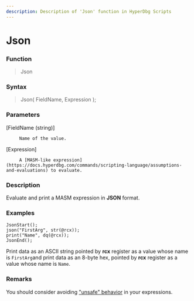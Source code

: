 ```yaml
---
description: Description of 'Json' function in HyperDbg Scripts
---
```


# Json

### Function

> Json

### Syntax

> Json\( FieldName, Expression \);

### Parameters

\[FieldName \(string\)\]

         Name of the value.

\[Expression\]

         A [MASM-like expression](https://docs.hyperdbg.com/commands/scripting-language/assumptions-and-evaluations) to evaluate.

### Description

Evaluate and print a MASM expression in **JSON** format.

### Examples

```text
JsonStart();
json("FirstArg", str(@rcx));
print("Name", dq(@rcx));
JsonEnd();
```

Print data as an ASCII string pointed by **rcx** register as a value whose name is `FirstArg`and print data as an 8-byte hex, pointed by **rcx** register as a value whose name is `Name`.

### **Remarks**

You should consider avoiding ["unsafe" behavior](https://docs.hyperdbg.com/tips-and-tricks/considerations/the-unsafe-behavior) in your expressions.



